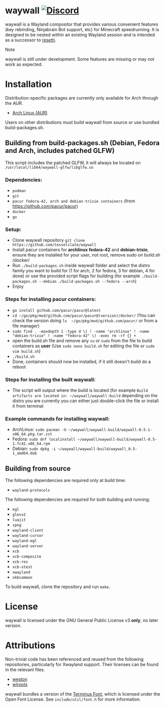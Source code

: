 # waywall [![Discord](https://img.shields.io/discord/1095808506239651942?style=flat-square)](https://discord.gg/3tm4UpUQ8t)

waywall is a Wayland compositor that provides various convenient features (key
rebinding, Ninjabrain Bot support, etc) for Minecraft speedrunning. It is
designed to be nested within an existing Wayland session and is intended as a
successor to [resetti](https://github.com/tesselslate/resetti).

> [!NOTE]
> waywall is still under development. Some features are missing or may
> not work as expected.

# Installation

Distribution-specific packages are currently only available for Arch through
the AUR.

  - [Arch Linux (AUR)](https://aur.archlinux.org/packages/waywall-working-git)

Users on other distributions must build waywall from source or use bundled build-packages.sh.

## Building from build-packages.sh (Debian, Fedora and Arch, includes patched GLFW)

This script includes the patched GLFW, it will always be located on ```/usr/local/lib64/waywall-glfw/libglfw.so```

### Dependencies: 
- `podman`
- `git`
- `pacur fedora-42, arch and debian-trixie containers` (from https://github.com/pacur/pacur)
- `docker`
- `go`

### Setup:

- Clone waywall repository ```git clone https://github.com/tesselslate/waywall```
- Install pacur containers for **archlinux** **fedora-42** and **debian-trixie**, ensure they are installed for your user, not root, remove sudo on build.sh /docker/
- Run ```./build-packages.sh``` inside waywall folder and select the distro family you want to build for (1 for arch, 2 for fedora, 3 for debian, 4 for done) or use the provided script flags for building (for example ```./build-packages.sh --debian``` ```./build-packages.sh --fedora --arch```)
- Enjoy

### Steps for installing pacur containers:

- ```go install github.com/pacur/pacur@latest```
- ```cd ~/go/pkg/mod/github.com/pacur/pacur@(version)/docker/``` (You can check the version doing ```ls  ~/go/pkg/mod/github.com/pacur/``` or from a file manager)
- ```sudo find . -maxdepth 1 -type d \( ! -name "archlinux" ! -name "debian-trixie" ! -name "fedora-42" \) -exec rm -rf {} +```
- open the build.sh file and remove any ```su``` or ```sudo``` from the file to build containers as **user** (Use ```sudo nano build.sh``` for editing the file or ```sudo vim build.sh```) 
- ```./build.sh```
- Done, containers should now be installed, if it still doesn't build do a reboot

### Steps for installing the built waywall:

- The script will output where the build is located (for example ```Build artifacts are located in: ~/waywall/waywall-build``` depending on the distro you are currently you can either just double-click the file or install it from terminal

### Example commands for installing waywall:

- ArchLinux: ```sudo pacman -U ~/waywall/waywall-build/waywall-0.5-1-x86_64.pkg.tar.zst```
- Fedora: ```sudo dnf localinstall ~/waywall/waywall-build/waywall-0.5-1.fc42.x86_64.rpm```
- Debian: ```sudo dpkg -i ~/waywall/waywall-build/waywall_0.5-1_amd64.deb```

## Building from source

The following dependencies are required only at build time:

 - `wayland-protocols`

The following dependencies are required for both building and running:

 - `egl`
 - `glesv2`
 - `luajit`
 - `spng`
 - `wayland-client`
 - `wayland-cursor`
 - `wayland-egl`
 - `wayland-server`
 - `xcb`
 - `xcb-composite`
 - `xcb-res`
 - `xcb-xtest`
 - `xwayland`
 - `xkbcommon`

To build waywall, clone the repository and run `make`.

# License

waywall is licensed under the GNU General Public License v3 **only**, no later
version.

# Attributions

Non-trivial code has been referenced and reused from the following repositories,
particularly for Xwayland support. Their licenses can be found in the relevant
files.

- [weston](https://gitlab.freedesktop.org/wayland/weston)
- [wlroots](https://gitlab.freedesktop.org/wlroots/wlroots)

waywall bundles a version of the [Terminus Font](https://terminus-font.sourceforge.net/),
which is licensed under the Open Font License. See `include/util/font.h` for
more information.
